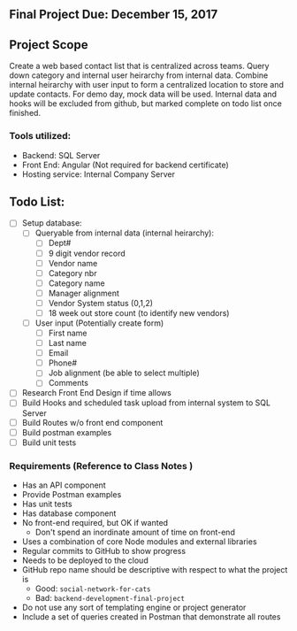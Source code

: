 ## Final Project Due: December 15, 2017

## Project Scope

Create a web based contact list that is centralized across teams. Query down category and internal user heirarchy from internal data. Combine internal heirarchy with user input to form a centralized location to store and update contacts. For demo day, mock data will be used. Internal data and hooks will be excluded from github, but marked complete on todo list once finished.

### Tools utilized:

- Backend: SQL Server
- Front End: Angular (Not required for backend certificate)
- Hosting service: Internal Company Server

## Todo List:

  - [ ] Setup database:
    - [ ] Queryable from internal data (internal heirarchy):
      - [ ] Dept#
      - [ ] 9 digit vendor record
      - [ ] Vendor name
      - [ ] Category nbr
      - [ ] Category name
      - [ ] Manager alignment
      - [ ] Vendor System status (0,1,2)
      - [ ] 18 week out store count (to identify new vendors)
    - [ ] User input (Potentially create form)
      - [ ] First name
      - [ ] Last name
      - [ ] Email
      - [ ] Phone#
      - [ ] Job alignment (be able to select multiple)
      - [ ] Comments
  - [ ] Research Front End Design if time allows
  - [ ] Build Hooks and scheduled task upload from internal system to SQL Server
  - [ ] Build Routes w/o front end component
  - [ ] Build postman examples
  - [ ] Build unit tests

### Requirements (Reference to Class Notes )

- Has an API component
- Provide Postman examples
- Has unit tests
- Has database component
- No front-end required, but OK if wanted
  - Don't spend an inordinate amount of time on front-end
- Uses a combination of core Node modules and external libraries
- Regular commits to GitHub to show progress
- Needs to be deployed to the cloud
- GitHub repo name should be descriptive with respect to what the project is
  - Good: `social-network-for-cats`
  - Bad: `backend-development-final-project`
- Do not use any sort of templating engine or project generator
- Include a set of queries created in Postman that demonstrate all routes
